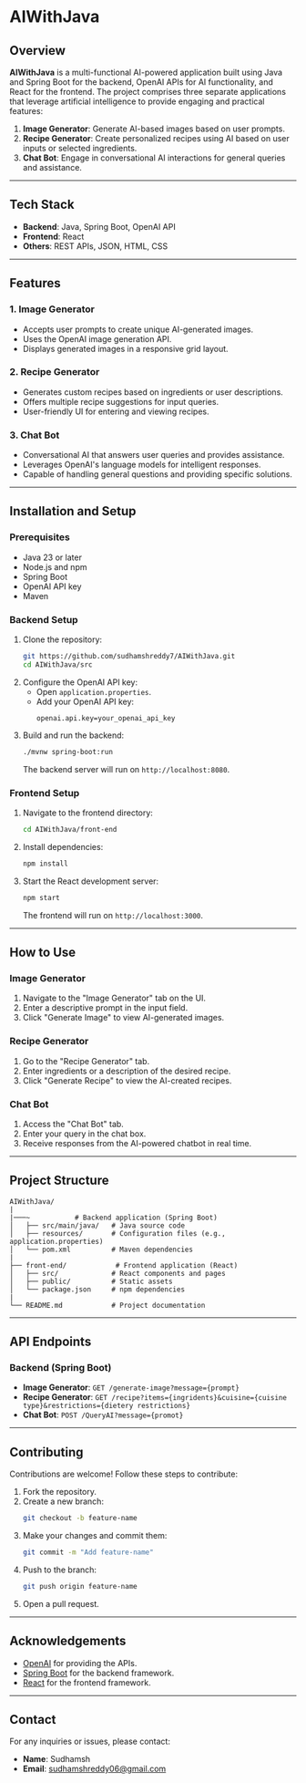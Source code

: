 # AIWithJava

## Overview
**AIWithJava** is a multi-functional AI-powered application built using Java and Spring Boot for the backend, OpenAI APIs for AI functionality, and React for the frontend. The project comprises three separate applications that leverage artificial intelligence to provide engaging and practical features:

1. **Image Generator**: Generate AI-based images based on user prompts.
2. **Recipe Generator**: Create personalized recipes using AI based on user inputs or selected ingredients.
3. **Chat Bot**: Engage in conversational AI interactions for general queries and assistance.

---

## Tech Stack

- **Backend**: Java, Spring Boot, OpenAI API
- **Frontend**: React
- **Others**: REST APIs, JSON, HTML, CSS

---

## Features

### 1. Image Generator
- Accepts user prompts to create unique AI-generated images.
- Uses the OpenAI image generation API.
- Displays generated images in a responsive grid layout.

### 2. Recipe Generator
- Generates custom recipes based on ingredients or user descriptions.
- Offers multiple recipe suggestions for input queries.
- User-friendly UI for entering and viewing recipes.

### 3. Chat Bot
- Conversational AI that answers user queries and provides assistance.
- Leverages OpenAI's language models for intelligent responses.
- Capable of handling general questions and providing specific solutions.

---

## Installation and Setup

### Prerequisites
- Java 23 or later
- Node.js and npm
- Spring Boot
- OpenAI API key
- Maven

### Backend Setup
1. Clone the repository:
   ```bash
   git https://github.com/sudhamshreddy7/AIWithJava.git
   cd AIWithJava/src
   ```
2. Configure the OpenAI API key:
    - Open `application.properties`.
    - Add your OpenAI API key:
      ```properties
      openai.api.key=your_openai_api_key
      ```
3. Build and run the backend:
   ```bash
   ./mvnw spring-boot:run
   ```
   The backend server will run on `http://localhost:8080`.

### Frontend Setup
1. Navigate to the frontend directory:
   ```bash
   cd AIWithJava/front-end
   ```
2. Install dependencies:
   ```bash
   npm install
   ```
3. Start the React development server:
   ```bash
   npm start
   ```
   The frontend will run on `http://localhost:3000`.

---

## How to Use

### Image Generator
1. Navigate to the "Image Generator" tab on the UI.
2. Enter a descriptive prompt in the input field.
3. Click "Generate Image" to view AI-generated images.

### Recipe Generator
1. Go to the "Recipe Generator" tab.
2. Enter ingredients or a description of the desired recipe.
3. Click "Generate Recipe" to view the AI-created recipes.

### Chat Bot
1. Access the "Chat Bot" tab.
2. Enter your query in the chat box.
3. Receive responses from the AI-powered chatbot in real time.

---

## Project Structure
```
AIWithJava/
|
|───~           # Backend application (Spring Boot)
│   ├── src/main/java/   # Java source code
│   ├── resources/       # Configuration files (e.g., application.properties)
│   └── pom.xml          # Maven dependencies
|
├── front-end/            # Frontend application (React)
│   ├── src/             # React components and pages
│   ├── public/          # Static assets
│   └── package.json     # npm dependencies
|
└── README.md            # Project documentation
```

---

## API Endpoints

### Backend (Spring Boot)
- **Image Generator**: `GET /generate-image?message={prompt}`
- **Recipe Generator**: `GET /recipe?items={ingridents}&cuisine={cuisine type}&restrictions={dietery restrictions}`
- **Chat Bot**: `POST /QueryAI?message={promot}`

---

## Contributing
Contributions are welcome! Follow these steps to contribute:
1. Fork the repository.
2. Create a new branch:
   ```bash
   git checkout -b feature-name
   ```
3. Make your changes and commit them:
   ```bash
   git commit -m "Add feature-name"
   ```
4. Push to the branch:
   ```bash
   git push origin feature-name
   ```
5. Open a pull request.

---


## Acknowledgements
- [OpenAI](https://openai.com) for providing the APIs.
- [Spring Boot](https://spring.io/projects/spring-boot) for the backend framework.
- [React](https://reactjs.org/) for the frontend framework.

---

## Contact
For any inquiries or issues, please contact:
- **Name**: Sudhamsh
- **Email**: sudhamshreddy06@gmail.com
